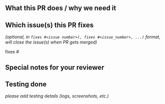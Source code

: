 ## What this PR does / why we need it


## Which issue(s) this PR fixes
*(optional, in `fixes #<issue number>(, fixes #<issue_number>, ...)` format, will close the issue(s) when PR gets merged)*

fixes #

## Special notes for your reviewer


## Testing done

_please add testing details (logs, screenshots, etc.)_